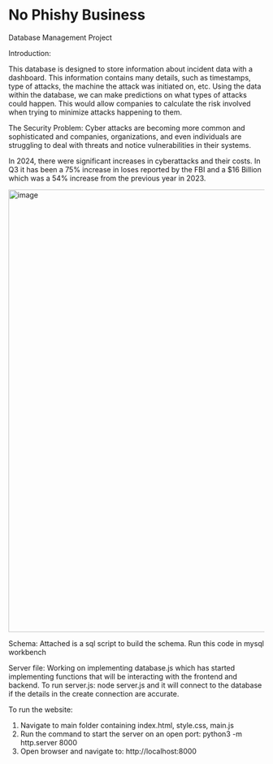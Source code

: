 # No Phishy Business
Database Management Project

Introduction: 

This database is designed to store information about incident data with a dashboard. This information contains many details, such as timestamps, type of attacks, the machine the attack was initiated on, etc. Using the data within the database, we can make predictions on what types of attacks could happen. This would allow companies to calculate the risk involved when trying to minimize attacks happening to them.

The Security Problem: Cyber attacks are becoming more common and sophisticated and companies, organizations, and even individuals are struggling to deal with threats and notice vulnerabilities in their systems.


In 2024, there were significant increases in cyberattacks and their costs.
In Q3 it has been a 75% increase in loses reported by the FBI and a $16 Billion which was a 54% increase from the previous year in 2023.


<img width="965" height="871" alt="image" src="https://github.com/user-attachments/assets/f49bb0b7-a445-466b-a3e6-91527ebd977b" />



Schema:
Attached is a sql script to build the schema. Run this code in mysql workbench

Server file:
Working on implementing database.js which has started implementing functions that will be interacting with the frontend and backend. 
To run server.js:
node server.js and it will connect to the database if the details in the create connection are accurate.

To run the website:
1. Navigate to main folder containing index.html, style.css, main.js
2. Run the command to start the server on an open port: python3 -m http.server 8000
3. Open browser and navigate to: http://localhost:8000
